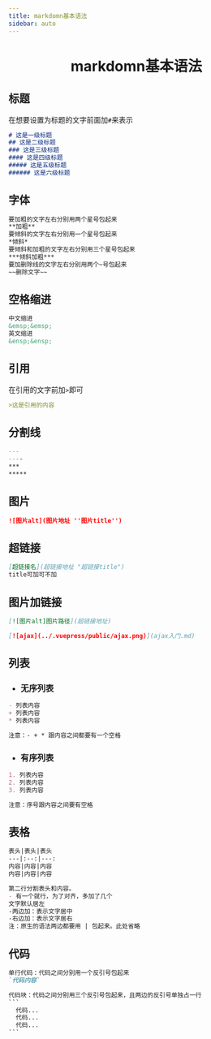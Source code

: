 ```yaml
---
title: markdomn基本语法
sidebar: auto
---
```


# <center>markdomn基本语法</center>

## 标题

在想要设置为标题的文字前面加`#`来表示

```markdown
# 这是一级标题
## 这是二级标题
### 这是三级标题
#### 这是四级标题
##### 这是五级标题
###### 这是六级标题
```

## 字体

```markdown
要加粗的文字左右分别用两个星号包起来
**加粗**
要倾斜的文字左右分别用一个星号包起来
*倾斜*
要倾斜和加粗的文字左右分别用三个星号包起来
***倾斜加粗***
要加删除线的文字左右分别用两个~号包起来
~~删除文字~~

```

## 空格缩进

```markdown
中文缩进
&emsp;&emsp;
英文缩进
&ensp;&ensp;
```

## 引用

在引用的文字前加`>`即可

```markdown
>这是引用的内容
```

## 分割线

```markdown
---
----
***
*****
```

## 图片

```markdown
![图片alt](图片地址 ''图片title'')
```

## 超链接

```markdown
[超链接名](超链接地址 "超链接title")
title可加可不加
```

## 图片加链接

```markdown
[![图片alt]图片路径](超链接地址)

[![ajax](../.vuepress/public/ajax.png)](ajax入门.md)	
```

## 列表

- ### 无序列表

```markdown
- 列表内容
+ 列表内容
* 列表内容

注意：- + * 跟内容之间都要有一个空格
```

- ### 有序列表

```markdown
1. 列表内容
2. 列表内容
3. 列表内容

注意：序号跟内容之间要有空格
```

## 表格

```markdown
表头|表头|表头
---|:--:|---:
内容|内容|内容
内容|内容|内容

第二行分割表头和内容。
- 有一个就行，为了对齐，多加了几个
文字默认居左
-两边加：表示文字居中
-右边加：表示文字居右
注：原生的语法两边都要用 | 包起来。此处省略
```

## 代码

```markdown
单行代码：代码之间分别用一个反引号包起来
`代码内容`

代码块：代码之间分别用三个反引号包起来，且两边的反引号单独占一行
​```
  代码...
  代码...
  代码...
​```
```

